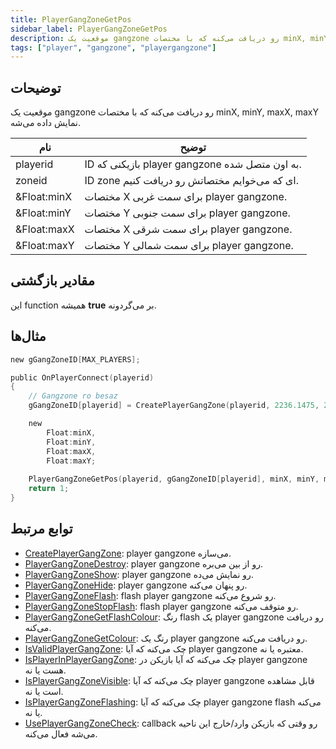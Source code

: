 ```yaml
---
title: PlayerGangZoneGetPos
sidebar_label: PlayerGangZoneGetPos
description: موقعیت یک gangzone رو دریافت می‌کنه که با مختصات minX, minY, maxX, maxY نمایش داده می‌شه
tags: ["player", "gangzone", "playergangzone"]
---
```


<VersionWarn version='omp v1.1.0.2612' />

## توضیحات

موقعیت یک gangzone رو دریافت می‌کنه که با مختصات minX, minY, maxX, maxY نمایش داده می‌شه.

| نام        | توضیح                                                 |
| ----------- | ----------------------------------------------------------- |
| playerid    | ID بازیکنی که player gangzone به اون متصل شده.      |
| zoneid      | ID zone ای که می‌خوایم مختصاتش رو دریافت کنیم. |
| &Float:minX | مختصات X برای سمت غربی player gangzone.  |
| &Float:minY | مختصات Y برای سمت جنوبی player gangzone. |
| &Float:maxX | مختصات X برای سمت شرقی player gangzone.  |
| &Float:maxY | مختصات Y برای سمت شمالی player gangzone. |

## مقادیر بازگشتی

این function همیشه **true** بر می‌گردونه.

## مثال‌ها

```c
new gGangZoneID[MAX_PLAYERS];

public OnPlayerConnect(playerid)
{
    // Gangzone ro besaz
    gGangZoneID[playerid] = CreatePlayerGangZone(playerid, 2236.1475, 2424.7266, 2319.1636, 2502.4348);

    new 
        Float:minX,
        Float:minY,
        Float:maxX,
        Float:maxY;
    
    PlayerGangZoneGetPos(playerid, gGangZoneID[playerid], minX, minY, maxX, maxY);
    return 1;
}
```

## توابع مرتبط

- [CreatePlayerGangZone](CreatePlayerGangZone): player gangzone می‌سازه.
- [PlayerGangZoneDestroy](PlayerGangZoneDestroy): player gangzone رو از بین می‌بره.
- [PlayerGangZoneShow](PlayerGangZoneShow): player gangzone رو نمایش می‌ده.
- [PlayerGangZoneHide](PlayerGangZoneHide): player gangzone رو پنهان می‌کنه.
- [PlayerGangZoneFlash](PlayerGangZoneFlash): flash player gangzone رو شروع می‌کنه.
- [PlayerGangZoneStopFlash](PlayerGangZoneStopFlash): flash player gangzone رو متوقف می‌کنه.
- [PlayerGangZoneGetFlashColour](PlayerGangZoneGetFlashColour): رنگ flash یک player gangzone رو دریافت می‌کنه.
- [PlayerGangZoneGetColour](PlayerGangZoneGetColour): رنگ یک player gangzone رو دریافت می‌کنه.
- [IsValidPlayerGangZone](IsValidPlayerGangZone): چک می‌کنه که آیا player gangzone معتبره یا نه.
- [IsPlayerInPlayerGangZone](IsPlayerInPlayerGangZone): چک می‌کنه که آیا بازیکن در player gangzone هست یا نه.
- [IsPlayerGangZoneVisible](IsPlayerGangZoneVisible): چک می‌کنه که آیا player gangzone قابل مشاهده است یا نه.
- [IsPlayerGangZoneFlashing](IsPlayerGangZoneFlashing): چک می‌کنه که آیا player gangzone flash می‌کنه یا نه.
- [UsePlayerGangZoneCheck](UsePlayerGangZoneCheck): callback رو وقتی که بازیکن وارد/خارج این ناحیه می‌شه فعال می‌کنه.